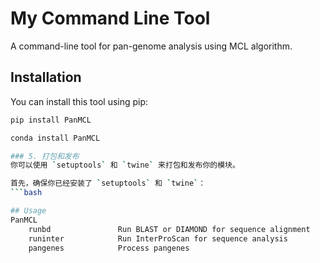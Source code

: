 # My Command Line Tool

A command-line tool for pan-genome analysis using MCL algorithm.

## Installation

You can install this tool using pip:

```bash
pip install PanMCL

conda install PanMCL

### 5. 打包和发布
你可以使用 `setuptools` 和 `twine` 来打包和发布你的模块。

首先，确保你已经安装了 `setuptools` 和 `twine`：
```bash

## Usage
PanMCL
    runbd               Run BLAST or DIAMOND for sequence alignment
    runinter            Run InterProScan for sequence analysis
    pangenes            Process pangenes


